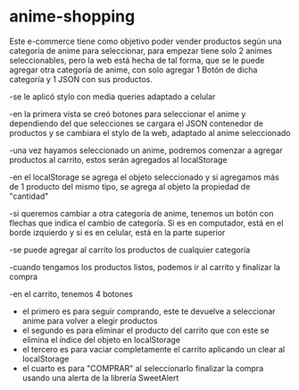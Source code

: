 # anime-shopping

Este e-commerce tiene como objetivo poder vender productos según una categoría de anime para seleccionar, para empezar tiene solo 2 animes seleccionables, pero la web está hecha de tal forma, que se le puede agregar otra categoría de anime, con solo agregar 1 Botón de dicha categoría y 1 JSON con sus productos.

-se le aplicó stylo con media queries adaptado a celular

-en la primera vista se creó botones para seleccionar el anime y dependiendo del que selecciones se cargara el JSON contenedor de productos y se cambiara el stylo de la web, adaptado al anime seleccionado

-una vez hayamos seleccionado un anime, podremos comenzar a agregar productos al carrito, estos serán agregados al localStorage

-en el localStorage se agrega el objeto seleccionado y si agregamos más de 1 producto del mismo tipo, se agrega al objeto la propiedad de "cantidad" 

-si queremos cambiar a otra categoría de anime, tenemos un botón con flechas que indica el cambio de categoría. Si es en computador, está en el borde izquierdo y si es en celular, está en la parte superior

-se puede agregar al carrito los productos de cualquier categoría

-cuando tengamos los productos listos, podemos ir al carrito y finalizar la compra

-en el carrito, tenemos 4 botones
  * el primero es para seguir comprando, este te devuelve a  seleccionar anime para volver a elegir productos
  * el segundo es para eliminar el producto del carrito
  que con este se elimina el índice del objeto en localStorage
  * el tercero es para vaciar completamente el carrito aplicando un clear al localStorage
  * el cuarto es para "COMPRAR" al seleccionarlo finalizar la compra usando una alerta de la librería SweetAlert
